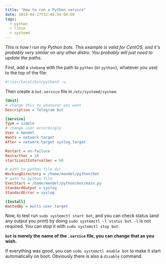 ```yaml
---
title: "How to run a Python service"
date: 2019-04-17T12:46:54-04:00
tags:
  - python
  - linux
  - systemd
---
```

*This is how I run my Python bots. This example is valid for CentOS, and it's probably very similar on any other distro. You probably will just need to update the paths.*

First, add a `shebang` with the path to `python` (or `python3`, whatever you use) to the top of the file:
```bash
#!/usr/local/bin/python3 -u
```

Then create a `bot.service` file in `/etc/systemd/system`:
```ini
[Unit]
# change this to whatever you want
Description = Telegram bot

[Service]
Type = simple
# change user accordingly
User = mendel
Wants = network.target
After = network.target syslog.target

Restart = on-failure
RestartSec = 10
startLimitIntervalSec = 60

# path to python file dir
WorkingDirectory = /home/mendel/python/bot
# path to python file
ExecStart = /home/mendel/python/bot/main.py
StandardOutput = syslog
StandardError = syslog

[Install]
WantedBy = multi-user.target
```

Now, to test run `sudo systemctl start bot`, and you can check status (and any output you print) by doing `sudo systemctl -l status bot`. `-l` is not required. You can stop it with `sudo systemctl stop bot`.

**`bot` is merely the name of the `.service` file, you can change that as you wish.**

If everything was good, you can `sudo systemctl enable bot` to make it start automatically on boot. Obviously there is also a `disable` command.
